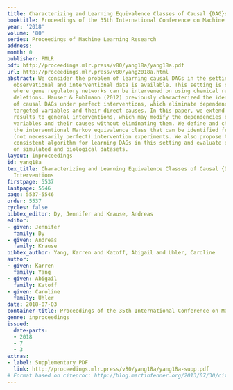 ```yaml
---
title: Characterizing and Learning Equivalence Classes of Causal {DAG}s under Interventions
booktitle: Proceedings of the 35th International Conference on Machine Learning
year: '2018'
volume: '80'
series: Proceedings of Machine Learning Research
address: 
month: 0
publisher: PMLR
pdf: http://proceedings.mlr.press/v80/yang18a/yang18a.pdf
url: http://proceedings.mlr.press/v80/yang2018a.html
abstract: We consider the problem of learning causal DAGs in the setting where both
  observational and interventional data is available. This setting is common in biology,
  where gene regulatory networks can be intervened on using chemical reagents or gene
  deletions. Hauser & Buhlmann (2012) previously characterized the identifiability
  of causal DAGs under perfect interventions, which eliminate dependencies between
  targeted variables and their direct causes. In this paper, we extend these identifiability
  results to general interventions, which may modify the dependencies between targeted
  variables and their causes without eliminating them. We define and characterize
  the interventional Markov equivalence class that can be identified from general
  (not necessarily perfect) intervention experiments. We also propose the first provably
  consistent algorithm for learning DAGs in this setting and evaluate our algorithm
  on simulated and biological datasets.
layout: inproceedings
id: yang18a
tex_title: Characterizing and Learning Equivalence Classes of Causal {DAG}s under
  Interventions
firstpage: 5537
lastpage: 5546
page: 5537-5546
order: 5537
cycles: false
bibtex_editor: Dy, Jennifer and Krause, Andreas
editor:
- given: Jennifer
  family: Dy
- given: Andreas
  family: Krause
bibtex_author: Yang, Karren and Katoff, Abigail and Uhler, Caroline
author:
- given: Karren
  family: Yang
- given: Abigail
  family: Katoff
- given: Caroline
  family: Uhler
date: 2018-07-03
container-title: Proceedings of the 35th International Conference on Machine Learning
genre: inproceedings
issued:
  date-parts:
  - 2018
  - 7
  - 3
extras:
- label: Supplementary PDF
  link: http://proceedings.mlr.press/v80/yang18a/yang18a-supp.pdf
# Format based on citeproc: http://blog.martinfenner.org/2013/07/30/citeproc-yaml-for-bibliographies/
---
```

